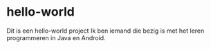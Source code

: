 # hello-world
Dit is een hello-world project
Ik ben iemand die bezig is met het leren programmeren in Java en Android.
